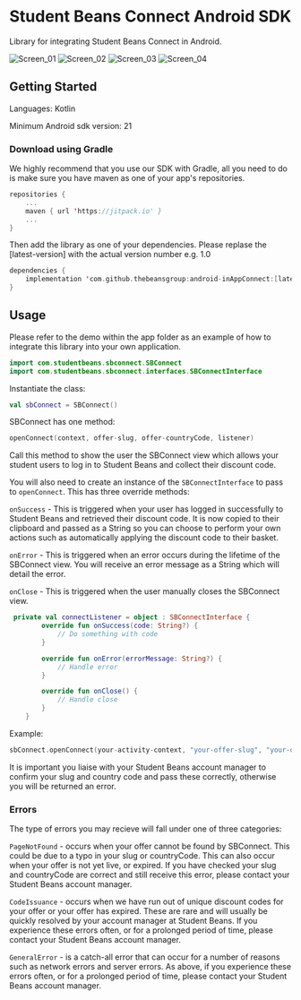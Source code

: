 # Student Beans Connect Android SDK
Library for integrating Student Beans Connect in Android.

![Screen_01](https://user-images.githubusercontent.com/2777395/107397620-be2c3780-6af6-11eb-93d1-4de2024f84bf.png)  ![Screen_02](https://user-images.githubusercontent.com/2777395/107397632-c1272800-6af6-11eb-9b27-349fa8cae759.png)  ![Screen_03](https://user-images.githubusercontent.com/2777395/107397645-c4221880-6af6-11eb-9406-8d7546c21aae.png)  ![Screen_04](https://user-images.githubusercontent.com/2777395/107397657-c6847280-6af6-11eb-830e-65fa83866429.png)


## Getting Started
Languages: Kotlin

Minimum Android sdk version: 21

### Download using Gradle

We highly recommend that you use our SDK with Gradle, all you need to do is make sure you have maven as one of your app's repositories. 
```kotlin
repositories {
    ...
    maven { url 'https://jitpack.io' }
    ...
}
```
Then add the library as one of your dependencies. Please replase the [latest-version] with the actual version number e.g. 1.0
```kotlin
dependencies {
    implementation 'com.github.thebeansgroup:android-inAppConnect:[latest-version]'
}
```
## Usage

Please refer to the demo within the app folder as an example of how to integrate this library into your own application. 

```kotlin
import com.studentbeans.sbconnect.SBConnect
import com.studentbeans.sbconnect.interfaces.SBConnectInterface
```
Instantiate the class:
```kotlin
val sbConnect = SBConnect()
```
SBConnect has one method: 

```kotlin
openConnect(context, offer-slug, offer-countryCode, listener)
```

Call this method to show the user the SBConnect view which allows your student users to log in to Student Beans and collect their discount code. 

You will also need to create an instance of the `SBConnectInterface` to pass to `openConnect`. This has three override methods:

`onSuccess` - This is triggered when your user has logged in successfully to Student Beans and retrieved their discount code. It is now copied to their clipboard and passed as a String so you can choose to perform your own actions such as automatically applying the discount code to their basket.

`onError` - This is triggered when an error occurs during the lifetime of the SBConnect view. You will receive an error message as a String which will detail the error.

`onClose` - This is triggered when the user manually closes the SBConnect view.

```kotlin
 private val connectListener = object : SBConnectInterface {
        override fun onSuccess(code: String?) {
            // Do something with code
        }

        override fun onError(errorMessage: String?) {
            // Handle error 
        }

        override fun onClose() {
            // Handle close
        }
    }
```
Example:
```kotlin
sbConnect.openConnect(your-activity-context, "your-offer-slug", "your-offer-countryCode", connectListener)
```
It is important you liaise with your Student Beans account manager to confirm your slug and country code and pass these correctly, otherwise you will be returned an error.

### Errors
The type of errors you may recieve will fall under one of three categories:

`PageNotFound` - occurs when your offer cannot be found by SBConnect. This could be due to a typo in your slug or countryCode. This can also occur when your offer is not yet live, or expired. If you have checked your slug and countryCode are correct and still receive this error, please contact your Student Beans account manager.

`CodeIssuance` - occurs when we have run out of unique discount codes for your offer or your offer has expired. These are rare and will usually be quickly resolved by your account manager at Student Beans. If you experience these errors often, or for a prolonged period of time, please contact your Student Beans account manager.

`GeneralError` - is a catch-all error that can occur for a number of reasons such as network errors and server errors. As above, if you experience these errors often, or for a prolonged period of time, please contact your Student Beans account manager.

